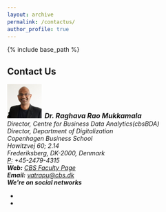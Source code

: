 ```yaml
---
layout: archive
permalink: /contactus/
author_profile: true
---
```


{% include base_path %}



<!-- Section: contact -->
<section id="contact" class="home-section parallax-window4">
  <div class="heading-contact">
    <div class="container w-100 p-0 m-0">
      <div class="row">
        <div class="col-lg-8 col-lg-offset-2 m-0">
          <div class="wow bounceInDown" data-wow-delay="0.4s">
            <div class="section-heading">
              <h2 class="text-left">Contact Us</h2>
            </div>
          </div>
        </div>
      </div>
    </div>
  </div>
  <div class="container p-0 m-0 w-100">
    <div class="row">
      <div class="col-lg-5 col-md-5">
        <div class="widget-contact">
          <address>
          <strong><img src="/images/teams/raghava1.jpg" alt='Raghava Mukkamala' width="80" class="img-circle table-bordered" > &nbsp;<span style="font-size:16px">Dr. Raghava Rao Mukkamala</span></strong><br>
          Director, Centre for Business Data Analytics(cbsBDA)<br>
          Director, Department of Digitalization<br>
          Copenhagen Business School<br>
          Howitzvej 60; 2.14<br>
          Frederiksberg, DK-2000, Denmark<br>
          <abbr title="Phone">P:</abbr> +45-2479-4315
          </address>
          <address>
          <strong>Web:</strong> <a href="https://www.cbs.dk/en/staff/rvdigi" target="blank">CBS Faculty Page</a></li>
          </address>
          <address>
          <strong>Email:</strong> <a href="mailto:#">vatrapu@cbs.dk</a>
          </address>
          <address>
          <strong>We're on social networks</strong><br>
          <ul class="company-social p-0">
            <li class="social-facebook"><a href="https://www.facebook.com/CBSBDA/?fref=ts" target="blank"><i class="fa fa-facebook"></i></a></li>
            <li class="social-twitter"><a href="https://twitter.com/search?q=socialsetanalysis&amp;src=typd" target="blank"><i class="fa fa-twitter"></i></a></li>
          </ul>
          </address>
        </div>
      </div>
      <div class="col-lg-7 col-md-7">
        <div class="boxed-greys">
          <div id="MyGmaps" style="width:100%;height:250px;"></div>
        </div>
      </div>
    </div>
  </div>
</section>
<!-- /Section: contact -->
